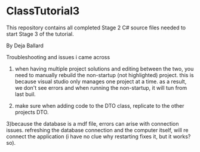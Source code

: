 # ClassTutorial3
This repository contains all completed Stage 2 C# source files needed to start Stage 3 of the tutorial.

By Deja Ballard

Troubleshooting and issues i came across

1) when having multiple project solutions and editing between the two, you need to manually rebuild the non-startup (not highlighted) project. this is because visual studio only manages one project at a time. as a result,  we don't see errors and when running the non-startup, it will tun from last buil.

2) make sure when adding code to the DTO class, replicate to the other projects DTO.

3)because the database is a mdf file, errors can arise with connection issues. refreshing the database connection and the computer itself, will re connect the application (i have no clue why restarting fixes it, but it works? so).


